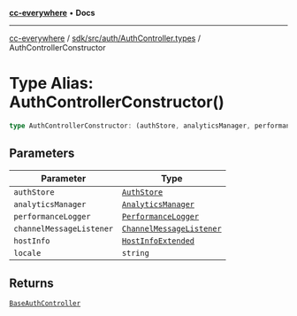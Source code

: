 [**cc-everywhere**](../../../../../index.md) • **Docs**

***

[cc-everywhere](../../../../../index.md) / [sdk/src/auth/AuthController.types](../index.md) / AuthControllerConstructor

# Type Alias: AuthControllerConstructor()

```ts
type AuthControllerConstructor: (authStore, analyticsManager, performanceLogger, channelMessageListener, hostInfo, locale) => BaseAuthController;
```

## Parameters

| Parameter | Type |
| ------ | ------ |
| `authStore` | [`AuthStore`](../../AuthStore/classes/AuthStore.md) |
| `analyticsManager` | [`AnalyticsManager`](../../../analytics/AnalyticsManager/classes/AnalyticsManager.md) |
| `performanceLogger` | [`PerformanceLogger`](../../../performance/PerformanceLogger/classes/PerformanceLogger.md) |
| `channelMessageListener` | [`ChannelMessageListener`](../../../../../shared/src/messenger/ChannelMessageListener/classes/ChannelMessageListener.md) |
| `hostInfo` | [`HostInfoExtended`](../../../../../shared/src/types/HostInfo.types/type-aliases/HostInfoExtended.md) |
| `locale` | `string` |

## Returns

[`BaseAuthController`](../../BaseAuthController/classes/BaseAuthController.md)
